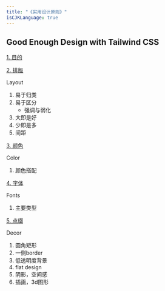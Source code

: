 ```yaml
---
title: "《实用设计原则》"
isCJKLanguage: true
---
```

 
## Good Enough Design with Tailwind CSS

[1. 目的](./goals)

[2. 排版](./space)

Layout

1. 易于归类
1. 易于区分
    - 强调与弱化
1. 大即是好
1. 少即是多
1. 间距

[3. 颜色](./colors)

Color

1. 颜色搭配

[4. 字体](./fonts)

Fonts

1. 主要类型

[5. 点缀](./decor)

Decor

1. 圆角矩形
1. 一侧border
1. 低透明度背景
1. flat design
1. 阴影，空间感
1. 插画，3d图形

<!-- [6. 平衡](./balance)

1. 干净明亮
1. 留白多
1. 柔和轻快
1. 有点趣味 -->